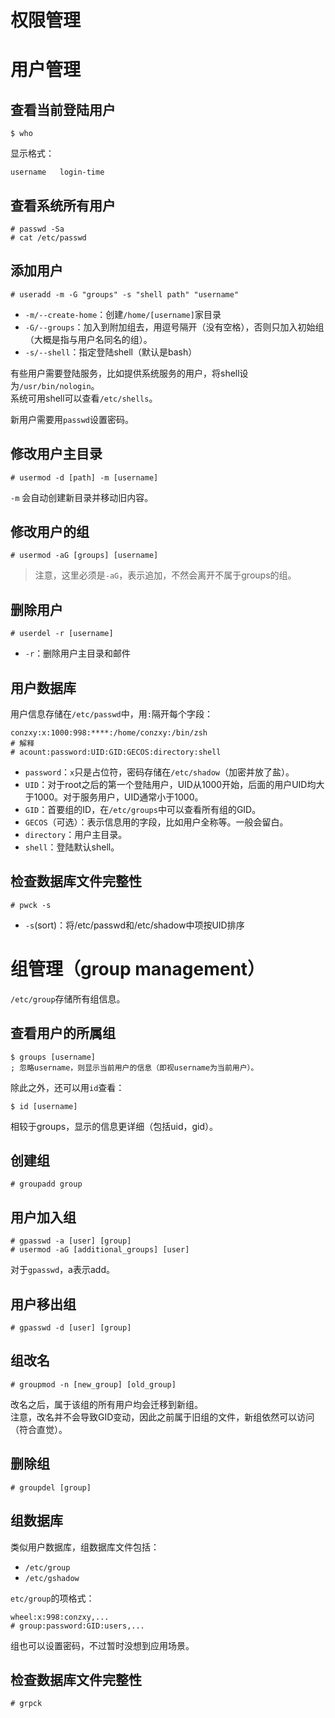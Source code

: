 # 权限管理

# 用户管理
## 查看当前登陆用户
```shell
$ who
```
显示格式：
```
username   login-time
```

## 查看系统所有用户
```shell
# passwd -Sa
# cat /etc/passwd
```

## 添加用户
```shell
# useradd -m -G "groups" -s "shell path" "username"
```
* `-m/--create-home`：创建`/home/[username]`家目录
* `-G/--groups`：加入到附加组去，用逗号隔开（没有空格），否则只加入初始组（大概是指与用户名同名的组）。
* `-s/--shell`：指定登陆shell（默认是bash）

有些用户需要登陆服务，比如提供系统服务的用户，将shell设为`/usr/bin/nologin`。<br>
系统可用shell可以查看`/etc/shells`。

新用户需要用`passwd`设置密码。

## 修改用户主目录
```shell
# usermod -d [path] -m [username]
```
`-m` 会自动创建新目录并移动旧内容。

## 修改用户的组
```shell
# usermod -aG [groups] [username]
```
> 注意，这里必须是`-aG`，表示追加，不然会离开不属于groups的组。

## 删除用户
```shell
# userdel -r [username]
```
* `-r`：删除用户主目录和邮件

## 用户数据库
用户信息存储在`/etc/passwd`中，用`:`隔开每个字段：
```
conzxy:x:1000:998:****:/home/conzxy:/bin/zsh
# 解释
# acount:password:UID:GID:GECOS:directory:shell
```

* `password`：`x`只是占位符，密码存储在`/etc/shadow`（加密并放了盐）。
* `UID`：对于root之后的第一个登陆用户，UID从1000开始，后面的用户UID均大于1000。对于服务用户，UID通常小于1000。
* `GID`：首要组的ID，在`/etc/groups`中可以查看所有组的GID。
* `GECOS`（可选）：表示信息用的字段，比如用户全称等。一般会留白。
* `directory`：用户主目录。
* `shell`：登陆默认shell。

## 检查数据库文件完整性
```shell
# pwck -s
```
* `-s`(sort)：将/etc/passwd和/etc/shadow中项按UID排序

# 组管理（group management）
`/etc/group`存储所有组信息。

## 查看用户的所属组
```shell
$ groups [username]
; 忽略username，则显示当前用户的信息（即视username为当前用户）。
```
除此之外，还可以用`id`查看：
```shell
$ id [username]
```
相较于groups，显示的信息更详细（包括uid，gid）。

## 创建组
```shell
# groupadd group
```

## 用户加入组
```shell
# gpasswd -a [user] [group]
# usermod -aG [additional_groups] [user]
```
对于`gpasswd`，a表示add。

## 用户移出组
```shell
# gpasswd -d [user] [group]
```

## 组改名
```shell
# groupmod -n [new_group] [old_group]
```
改名之后，属于该组的所有用户均会迁移到新组。<br>
注意，改名并不会导致GID变动，因此之前属于旧组的文件，新组依然可以访问（符合直觉）。

## 删除组
```shell
# groupdel [group]
```

## 组数据库
类似用户数据库，组数据库文件包括：
* `/etc/group`
* `/etc/gshadow`

`etc/group`的项格式：
```
wheel:x:998:conzxy,...
# group:password:GID:users,...
```
组也可以设置密码，不过暂时没想到应用场景。

## 检查数据库文件完整性
```shell
# grpck
```
